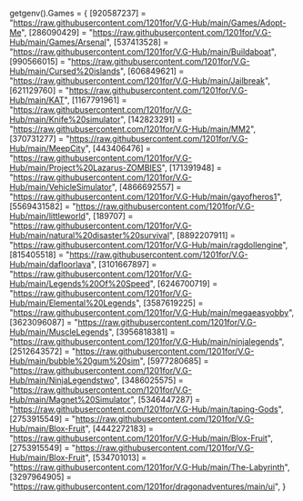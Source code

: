 getgenv().Games = {
    [920587237] = "https://raw.githubusercontent.com/1201for/V.G-Hub/main/Games/Adopt-Me",
    [286090429] = "https://raw.githubusercontent.com/1201for/V.G-Hub/main/Games/Arsenal",
    [537413528] = "https://raw.githubusercontent.com/1201for/V.G-Hub/main/Buildaboat",
    [990566015] = "https://raw.githubusercontent.com/1201for/V.G-Hub/main/Cursed%20islands",
    [606849621] = "https://raw.githubusercontent.com/1201for/V.G-Hub/main/Jailbreak",
    [621129760] = "https://raw.githubusercontent.com/1201for/V.G-Hub/main/KAT",
    [1167791961] = "https://raw.githubusercontent.com/1201for/V.G-Hub/main/Knife%20simulator",
    [142823291] = "https://raw.githubusercontent.com/1201for/V.G-Hub/main/MM2",
    [370731277] = "https://raw.githubusercontent.com/1201for/V.G-Hub/main/MeepCity",
    [443406476] = "https://raw.githubusercontent.com/1201for/V.G-Hub/main/Project%20Lazarus-ZOMBIES",
    [171391948] = "https://raw.githubusercontent.com/1201for/V.G-Hub/main/VehicleSimulator",
    [4866692557] = "https://raw.githubusercontent.com/1201for/V.G-Hub/main/gayofheros1",
    [5569431582] = "https://raw.githubusercontent.com/1201for/V.G-Hub/main/littleworld",
    [189707] = "https://raw.githubusercontent.com/1201for/V.G-Hub/main/natural%20disaster%20survival",
    [8892207911] = "https://raw.githubusercontent.com/1201for/V.G-Hub/main/ragdollengine",
    [815405518] = "https://raw.githubusercontent.com/1201for/V.G-Hub/main/dafloorlava",
    [3101667897] = "https://raw.githubusercontent.com/1201for/V.G-Hub/main/Legends%20Of%20Speed",
    [6246700719] = "https://raw.githubusercontent.com/1201for/V.G-Hub/main/Elemental%20Legends",
    [3587619225] = "https://raw.githubusercontent.com/1201for/V.G-Hub/main/megaeasyobby",
    [3623096087] = "https://raw.githubusercontent.com/1201for/V.G-Hub/main/MuscleLegends",
    [3956818381] = "https://raw.githubusercontent.com/1201for/V.G-Hub/main/ninjalegends",
    [2512643572] = "https://raw.githubusercontent.com/1201for/V.G-Hub/main/bubble%20gum%20sim",
    [5977280685] = "https://raw.githubusercontent.com/1201for/V.G-Hub/main/NinjaLegendstwo",
    [3486025575] = "https://raw.githubusercontent.com/1201for/V.G-Hub/main/Magnet%20Simulator",
    [5346447287] = "https://raw.githubusercontent.com/1201for/V.G-Hub/main/taping-Gods",
    [2753915549] = "https://raw.githubusercontent.com/1201for/V.G-Hub/main/Blox-Fruit",
    [4442272183] = "https://raw.githubusercontent.com/1201for/V.G-Hub/main/Blox-Fruit",
    [2753915549] = "https://raw.githubusercontent.com/1201for/V.G-Hub/main/Blox-Fruit",
    [534701013] = "https://raw.githubusercontent.com/1201for/V.G-Hub/main/The-Labyrinth",
    [3297964905] = "https://raw.githubusercontent.com/1201for/dragonadventures/main/ui",
}

